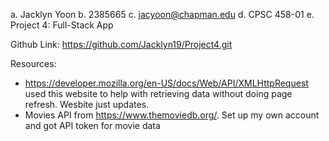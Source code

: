 a. Jacklyn Yoon
b. 2385665
c. jacyoon@chapman.edu
d. CPSC 458-01
e. Project 4: Full-Stack App

Github Link:
https://github.com/Jacklyn19/Project4.git

Resources:
- https://developer.mozilla.org/en-US/docs/Web/API/XMLHttpRequest used this website to help with retrieving data without doing page refresh. Wesbite just updates.
- Movies API from https://www.themoviedb.org/. Set up my own account and got API token for movie data
